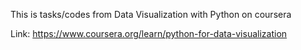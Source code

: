 This is tasks/codes from Data Visualization with Python on coursera

Link: https://www.coursera.org/learn/python-for-data-visualization
